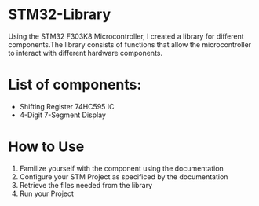 # STM32-Library
Using the STM32 F303K8 Microcontroller, I created a library for different components.The library consists of functions that allow the microcontroller to interact with different hardware components. 

# List of components:
* Shifting Register 74HC595 IC 
* 4-Digit 7-Segment Display

# How to Use
1. Familize yourself with the component using the documentation 
2. Configure your STM Project as specificed by the documentation
3. Retrieve the files needed from the library
4. Run your Project

